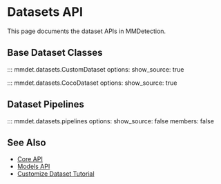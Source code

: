 # Datasets API

This page documents the dataset APIs in MMDetection.

## Base Dataset Classes

::: mmdet.datasets.CustomDataset
    options:
      show_source: true

::: mmdet.datasets.CocoDataset
    options:
      show_source: true

## Dataset Pipelines

::: mmdet.datasets.pipelines
    options:
      show_source: false
      members: false

## See Also

- [Core API](core.md)
- [Models API](models.md)
- [Customize Dataset Tutorial](../tutorials/customize_dataset.md)
